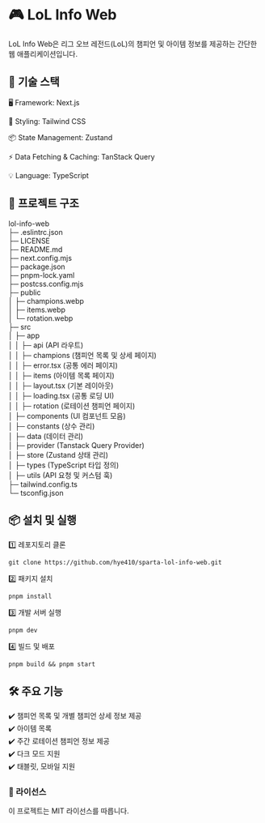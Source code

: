 # 🎮 LoL Info Web

LoL Info Web은 리그 오브 레전드(LoL)의 챔피언 및 아이템 정보를 제공하는 간단한 웹 애플리케이션입니다.

## 🚀 기술 스택

🖥 Framework: Next.js

🎨 Styling: Tailwind CSS

📦 State Management: Zustand

⚡ Data Fetching & Caching: TanStack Query

💡 Language: TypeScript

## 📂 프로젝트 구조

lol-info-web<br />
├─ .eslintrc.json<br />
├─ LICENSE<br />
├─ README.md<br />
├─ next.config.mjs<br />
├─ package.json<br />
├─ pnpm-lock.yaml<br />
├─ postcss.config.mjs<br />
├─ public<br />
│ ├─ champions.webp<br />
│ ├─ items.webp<br />
│ └─ rotation.webp<br />
├─ src<br />
│ ├─ app<br />
│ │ ├─ api (API 라우트)<br />
│ │ ├─ champions (챔피언 목록 및 상세 페이지)<br />
│ │ ├─ error.tsx (공통 에러 페이지)<br />
│ │ ├─ items (아이템 목록 페이지)<br />
│ │ ├─ layout.tsx (기본 레이아웃)<br />
│ │ ├─ loading.tsx (공통 로딩 UI)<br />
│ │ ├─ rotation (로테이션 챔피언 페이지)<br />
│ ├─ components (UI 컴포넌트 모음)<br />
│ ├─ constants (상수 관리)<br />
│ ├─ data (데이터 관리)<br />
│ ├─ provider (Tanstack Query Provider)<br />
│ ├─ store (Zustand 상태 관리)<br />
│ ├─ types (TypeScript 타입 정의)<br />
│ ├─ utils (API 요청 및 커스텀 훅)<br />
├─ tailwind.config.ts<br />
└─ tsconfig.json

## 📦 설치 및 실행

1️⃣ 레포지토리 클론 <br />

```
git clone https://github.com/hye410/sparta-lol-info-web.git
```

2️⃣ 패키지 설치<br />

```
pnpm install
```

3️⃣ 개발 서버 실행 <br />

```
pnpm dev
```

4️⃣ 빌드 및 배포 <br />

```
pnpm build && pnpm start
```

## 🛠 주요 기능

✔️ 챔피언 목록 및 개별 챔피언 상세 정보 제공<br />
✔️ 아이템 목록<br />
✔️ 주간 로테이션 챔피언 정보 제공<br />
✔️ 다크 모드 지원 <br />
✔️ 태블릿, 모바일 지원

### 📜 라이선스

이 프로젝트는 MIT 라이선스를 따릅니다.
